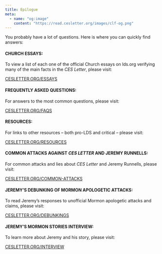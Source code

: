 ```yaml
---
title: Epilogue
meta:
  - name: "og:image"
    content: "https://read.cesletter.org/images/clf-og.png"
---
```


<RedTitleBar title="Epilogue" />

You probably have a lot of questions. Here is where you can quickly find answers:

#### CHURCH ESSAYS:

To view a list of each one of the official Church essays on lds.org verifying many of the main facts in the _CES Letter_, please visit:

[CESLETTER.ORG/ESSAYS](http://cesletter.org/essays)

####  FREQUENTLY ASKED QUESTIONS:

For answers to the most common questions, please visit:

[CESLETTER.ORG/FAQS](http://cesletter.org/faqs)

#### RESOURCES:

For links to other resources – both pro-LDS and critical – please visit:

[CESLETTER.ORG/RESOURCES](http://cesletter.org/resources)


#### COMMON ATTACKS AGAINST _CES LETTER_ AND JEREMY RUNNELLS:

For common attacks and lies about _CES Letter_ and Jeremy Runnells, please visit:

[CESLETTER.ORG/COMMON-ATTACKS](https://cesletter.org/common-attacks/)

#### JEREMY’S DEBUNKING OF MORMON APOLOGETIC ATTACKS:

To read Jeremy’s responses to unofficial Mormon apologetic attacks and claims, please visit:

[CESLETTER.ORG/DEBUNKINGS](https://cesletter.org/debunkings)

#### JEREMY’S MORMON STORIES INTERVIEW:

To learn more about Jeremy and his story, please visit:

[CESLETTER.ORG/INTERVIEW](https://cesletter.org/interview)
